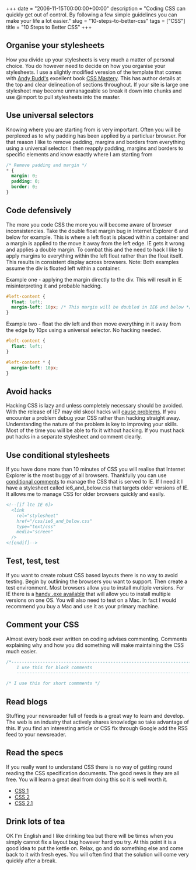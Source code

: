 +++
date = "2006-11-15T00:00:00+00:00"
description = "Coding CSS can quickly get out of control. By following a few simple guidelines you can make your life a lot easier."
slug = "10-steps-to-better-css"
tags = ["CSS"]
title = "10 Steps to Better CSS"
+++

## Organise your stylesheets

How you divide up your stylesheets is very much a matter of personal choice. You
do however need to decide on how you organise your stylesheets. I use a slightly
modified veresion of the template that comes with [Andy Budd's][1] excellent
book [CSS Mastery][2]. This has author details at the top and clear delineation
of sections throughout. If your site is large one stylesheet may become
unmanageable so break it down into chunks and use @import to pull stylesheets
into the master.

## Use universal selectors

Knowing where you are starting from is very important. Often you will be
perplexed as to why padding has been applied by a particluar browser. For that
reason I like to remove padding, margins and borders from everything using a
universal selector. I then reapply padding, margins and borders to specific
elements and know exactly where I am starting from

```css
/* Remove padding and margin */
* {
  margin: 0;
  padding: 0;
  border: 0;
}
```

## Code defensively

The more you code CSS the more you will become aware of browser inconsistencies.
Take the double float margin bug in Internet Explorer 6 and below for example.
This is where a left float is placed within a container and a margin is applied
to the move it away from the left edge. IE gets it wrong and applies a double
margin. To combat this and the need to hack I like to apply margins to
everything within the left float rather than the float itself. This results in
consistent display across browsers. Note: Both examples assume the div is
floated left within a container.

Example one - applying the margin directly to the div. This will result in IE
misinterpreting it and probable hacking.

```css
#left-content {
  float: left;
  margin-left: 10px; /* This margin will be doubled in IE6 and below */
}
```

Example two - float the div left and then move everything in it away from the
edge by 10px using a universal selector. No hacking needed.

```css
#left-content {
  float: left;
}

#left-content * {
  margin-left: 10px;
}
```

## Avoid hacks

Hacking CSS is lazy and unless completely necessary should be avoided. With the
release of IE7 may old skool hacks will [cause problems][3]. If you encounter a
problem debug your CSS rather than hacking straight away. Understanding the
nature of the problem is key to improving your skills. Most of the time you will
be able to fix it without hacking. If you must hack put hacks in a separate
stylesheet and comment clearly.

## Use conditional stylesheets

If you have done more than 10 minutes of CSS you will realise that Internet
Explorer is the most buggy of all browsers. Thankfully you can use [conditional
comments][4] to manage the CSS that is served to IE. If I need it I have a
stylesheet called ie6_and_below.css that targets older versions of IE. It allows
me to manage CSS for older browsers quickly and easily.

```html
<!--[if lte IE 6]>
  <link
    rel="stylesheet"
    href="/css/ie6_and_below.css"
    type="text/css"
    media="screen"
  />
<![endif]-->
```

## Test, test, test

If you want to create robust CSS based layouts there is no way to avoid testing.
Begin by outlining the browsers you want to support. Then create a test
environment. Most browsers allow you to install multiple versions. For IE there
is a [handy .exe available][5] that will allow you to install multiple versions
on one OS. You will also need to test on a Mac. In fact I would recommend you
buy a Mac and use it as your primary machine.

## Comment your CSS

Almost every book ever written on coding advises commenting. Comments explaining
why and how you did something will make maintaining the CSS much easier.

```css
/*-----------------------------------------------------------------------------
    I use this for block comments
    -----------------------------------------------------------------------------*/

/* I use this for short commments */
```

## Read blogs

Stuffing your newsreader full of feeds is a great way to learn and develop. The
web is an industry that actively shares knowledge so take advantage of this. If
you find an interesting article or CSS fix through Google add the RSS feed to
your newsreader.

## Read the specs

If you really want to understand CSS there is no way of getting round reading
the CSS specification documents. The good news is they are all free. You will
learn a great deal from doing this so it is well worth it.

- [CSS 1][6]
- [CSS 2][7]
- [CSS 2.1][8]

## Drink lots of tea

OK I'm English and I like drinking tea but there will be times when you simply
cannot fix a layout bug however hard you try. At this point it is a good idea to
put the kettle on. Relax, go and do something else and come back to it with
fresh eyes. You will often find that the solution will come very quickly after a
break.

[1]: http://www.andybudd.com/
[2]:
  http://www.amazon.com/CSS-Mastery-Advanced-Standards-Solutions/dp/1590596145
[3]: http://blogs.msdn.com/ie/archive/2005/10/12/480242.aspx
[4]: http://msdn.microsoft.com/workshop/author/dhtml/overview/ccomment_ovw.asp
[5]: http://tredosoft.com/Multiple_IE
[6]: http://www.w3.org/TR/REC-CSS1
[7]: http://www.w3.org/TR/REC-CSS2/
[8]: http://www.w3.org/TR/CSS21/
